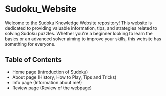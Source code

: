 # Sudoku_Website
<p>
  Welcome to the Sudoku Knowledge Website repository! This website is dedicated to providing valuable information, tips, and strategies related to solving Sudoku puzzles. Whether you're a beginner looking to learn the basics or an advanced solver aiming to improve your skills, this website has something for everyone.
</p>

## Table of Contents

- Home page   (introduction of Sudoku)
- About page  (History, How to Play, Tips and Tricks)
- Info page   (Information about me!)
- Review page (Review of the webpage)
